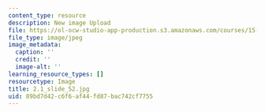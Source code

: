 ```yaml
---
content_type: resource
description: New image Upload
file: https://ol-ocw-studio-app-production.s3.amazonaws.com/courses/15-s21-nuts-and-bolts-of-business-plans-january-iap-2014/89bd7d42c6f6af44fd87bac742cf7755_2.1_slide_52.jpg
file_type: image/jpeg
image_metadata:
  caption: ''
  credit: ''
  image-alt: ''
learning_resource_types: []
resourcetype: Image
title: 2.1_slide_52.jpg
uid: 89bd7d42-c6f6-af44-fd87-bac742cf7755
---
```

